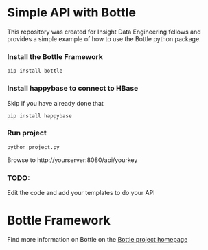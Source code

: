 Simple API with Bottle
==========

This repository was created for Insight Data Engineering fellows and provides a simple example of how to use the Bottle python package.

### Install the Bottle Framework
```
pip install bottle
```

### Install happybase to connect to HBase
Skip if you have already done that
```
pip install happybase
```

### Run project
```
python project.py
```

Browse to http://yourserver:8080/api/yourkey

### TODO:
Edit the code and add your templates to do your API



# Bottle Framework
Find more information on Bottle on the [Bottle project homepage](http://bottlepy.org/docs/dev/index.html)
